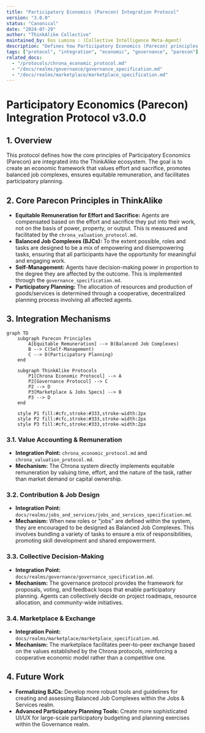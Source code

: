 ```yaml
---
title: "Participatory Economics (Parecon) Integration Protocol"
version: "3.0.0"
status: "Canonical"
date: "2024-07-29"
author: "ThinkAlike Collective"
maintained_by: Eos Lumina ∴ (Collective Intelligence Meta-Agent)
description: "Defines how Participatory Economics (Parecon) principles are operationalized within the ThinkAlike ecosystem."
tags: ["protocol", "integration", "economic", "governance", "parecon"]
related_docs:
  - "/protocols/chrona_economic_protocol.md"
  - "/docs/realms/governance/governance_specification.md"
  - "/docs/realms/marketplace/marketplace_specification.md"
---
```


# Participatory Economics (Parecon) Integration Protocol v3.0.0

## 1. Overview

This protocol defines how the core principles of Participatory Economics (Parecon) are integrated into the ThinkAlike ecosystem. The goal is to create an economic framework that values effort and sacrifice, promotes balanced job complexes, ensures equitable remuneration, and facilitates participatory planning.

## 2. Core Parecon Principles in ThinkAlike

-   **Equitable Remuneration for Effort and Sacrifice:** Agents are compensated based on the effort and sacrifice they put into their work, not on the basis of power, property, or output. This is measured and facilitated by the `chrona_valuation_protocol.md`.
-   **Balanced Job Complexes (BJCs):** To the extent possible, roles and tasks are designed to be a mix of empowering and disempowering tasks, ensuring that all participants have the opportunity for meaningful and engaging work.
-   **Self-Management:** Agents have decision-making power in proportion to the degree they are affected by the outcome. This is implemented through the `governance_specification.md`.
-   **Participatory Planning:** The allocation of resources and production of goods/services is determined through a cooperative, decentralized planning process involving all affected agents.

## 3. Integration Mechanisms

```mermaid
graph TD
    subgraph Parecon Principles
        A[Equitable Remuneration] --> B(Balanced Job Complexes)
        B --> C(Self-Management)
        C --> D(Participatory Planning)
    end

    subgraph ThinkAlike Protocols
        P1[Chrona Economic Protocol] --> A
        P2[Governance Protocol] --> C
        P2 --> D
        P3[Marketplace & Jobs Specs] --> B
        P3 --> D
    end

    style P1 fill:#cfc,stroke:#333,stroke-width:2px
    style P2 fill:#cfc,stroke:#333,stroke-width:2px
    style P3 fill:#cfc,stroke:#333,stroke-width:2px
```

### 3.1. Value Accounting & Remuneration
-   **Integration Point:** `chrona_economic_protocol.md` and `chrona_valuation_protocol.md`.
-   **Mechanism:** The Chrona system directly implements equitable remuneration by valuing time, effort, and the nature of the task, rather than market demand or capital ownership.

### 3.2. Contribution & Job Design
-   **Integration Point:** `docs/realms/jobs_and_services/jobs_and_services_specification.md`.
-   **Mechanism:** When new roles or "jobs" are defined within the system, they are encouraged to be designed as Balanced Job Complexes. This involves bundling a variety of tasks to ensure a mix of responsibilities, promoting skill development and shared empowerment.

### 3.3. Collective Decision-Making
-   **Integration Point:** `docs/realms/governance/governance_specification.md`.
-   **Mechanism:** The governance protocol provides the framework for proposals, voting, and feedback loops that enable participatory planning. Agents can collectively decide on project roadmaps, resource allocation, and community-wide initiatives.

### 3.4. Marketplace & Exchange
-   **Integration Point:** `docs/realms/marketplace/marketplace_specification.md`.
-   **Mechanism:** The marketplace facilitates peer-to-peer exchange based on the values established by the Chrona protocols, reinforcing a cooperative economic model rather than a competitive one.

## 4. Future Work

-   **Formalizing BJCs:** Develop more robust tools and guidelines for creating and assessing Balanced Job Complexes within the Jobs & Services realm.
-   **Advanced Participatory Planning Tools:** Create more sophisticated UI/UX for large-scale participatory budgeting and planning exercises within the Governance realm.

